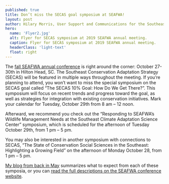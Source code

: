 ```yaml
---
published: true
title: Don’t miss the SECAS goal symposium at SEAFWA!
layout: post
author: Hilary Morris, User Support and Communications for the Southeast and South Atlantic Blueprints
hero:
  name: 'Flyer2.jpg'
  alt: Flyer for SECAS symposium at 2019 SEAFWA annual meeting.
  caption: Flyer for SECAS symposium at 2019 SEAFWA annual meeting.
  headerClass: 'light-text'
  float: right
---
```

The [fall SEAFWA annual conference](http://www.seafwa.org/conference/) is right around the corner: October 27-30th in Hilton Head, SC. The Southeast Conservation Adaptation Strategy (SECAS) will be featured in multiple ways throughout the meeting. If you’re planning to attend, you won’t want to miss the special symposium on the SECAS goal called “The SECAS 10% Goal: How Do We Get There?”.  This symposium will focus on recent trends and progress toward the goal, as well as strategies for integration with existing conservation initiatives. Mark your calendar for Tuesday, October 29th from 8 am – 12 noon.

<!--more-->

Afterward, we recommend you check out the “Responding to SEAFWA’s Wildlife Management Needs at the Southeast Climate Adaptation Science Center” symposium, which is scheduled for the afternoon of Tuesday October 29th, from 1 pm – 5 pm.

You may also be interested in another symposium with connections to SECAS, “The State of Conservation Social Sciences in the Southeast: Highlighting a Growing Field” on the afternoon of Monday October 28, from 1 pm – 5 pm.

[My blog from back in May](https://secassoutheast.org/2019/05/06/SECAS-symposia-at-SEAFWA.html) summarizes what to expect from each of these symposia, or you can [read the full descriptions on the SEAFWA conference website](http://www.seafwa.org/conference/program/special_symposia/).

